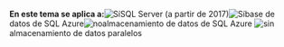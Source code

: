 <Token>**En este tema se aplica a:**![Sí](media/yes.png)SQL Server (a partir de 2017)![Sí](media/yes.png)base de datos de SQL Azure![no](media/no.png)almacenamiento de datos de SQL Azure ![sin](media/no.png)almacenamiento de datos paralelos</Token>

